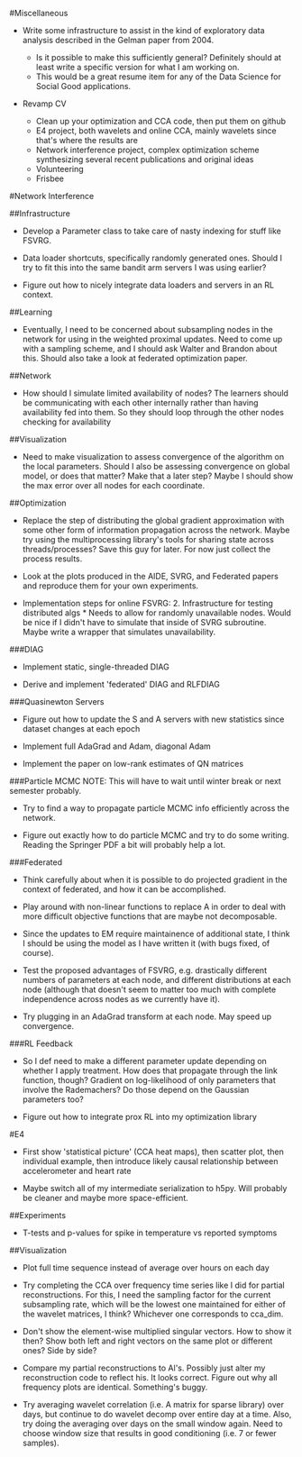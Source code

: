 #Miscellaneous
* Write some infrastructure to assist in the kind of exploratory data analysis described in the Gelman paper from 2004.
    * Is it possible to make this sufficiently general? Definitely should at least write a specific version for what I am working on.
    * This would be a great resume item for any of the Data Science for Social Good applications.

* Revamp CV
    * Clean up your optimization and CCA code, then put them on github
    * E4 project, both wavelets and online CCA, mainly wavelets since that's where the results are
    * Network interference project, complex optimization scheme synthesizing several recent publications and original ideas
    * Volunteering
    * Frisbee

#Network Interference

##Infrastructure
* Develop a Parameter class to take care of nasty indexing for stuff like FSVRG.

* Data loader shortcuts, specifically randomly generated ones. Should I try to fit this into the same bandit arm servers I was using earlier?

* Figure out how to nicely integrate data loaders and servers in an RL context.

##Learning
* Eventually, I need to be concerned about subsampling nodes in the network for using in the weighted proximal updates. Need to come up with a sampling scheme, and I should ask Walter and Brandon about this. Should also take a look at federated optimization paper.
    
##Network
* How should I simulate limited availability of nodes? The learners should be communicating with each other internally rather than having availability fed into them. So they should loop through the other nodes checking for availability

##Visualization
* Need to make visualization to assess convergence of the algorithm on the local parameters. Should I also be assessing convergence on global model, or does that matter? Make that a later step? Maybe I should show the max error over all nodes for each coordinate.

##Optimization
* Replace the step of distributing the global gradient approximation with some other form of information propagation across the network. Maybe try using the multiprocessing library's tools for sharing state across threads/processes? Save this guy for later. For now just collect the process results.

* Look at the plots produced in the AIDE, SVRG, and Federated papers and reproduce them for your own experiments.

* Implementation steps for online FSVRG:
    2. Infrastructure for testing distributed algs
        * Needs to allow for randomly unavailable nodes. Would be nice if I didn't have to simulate that inside of SVRG subroutine. Maybe write a wrapper that simulates unavailability.

###DIAG
* Implement static, single-threaded DIAG

* Derive and implement 'federated' DIAG and RLFDIAG

###Quasinewton Servers
* Figure out how to update the S and A servers with new statistics since dataset changes at each epoch

* Implement full AdaGrad and Adam, diagonal Adam

* Implement the paper on low-rank estimates of QN matrices

###Particle MCMC
NOTE: This will have to wait until winter break or next semester probably.

* Try to find a way to propagate particle MCMC info efficiently across the network.

* Figure out exactly how to do particle MCMC and try to do some writing. Reading the Springer PDF a bit will probably help a lot.

###Federated
* Think carefully about when it is possible to do projected gradient in the context of federated, and how it can be accomplished.

* Play around with non-linear functions to replace A in order to deal with more difficult objective functions that are maybe not decomposable.

* Since the updates to EM require maintainence of additional state, I think I should be using the model as I have written it (with bugs fixed, of course).

* Test the proposed advantages of FSVRG, e.g. drastically different numbers of parameters at each node, and different distributions at each node (although that doesn't seem to matter too much with complete independence across nodes as we currently have it).

* Try plugging in an AdaGrad transform at each node. May speed up convergence.

###RL Feedback
* So I def need to make a different parameter update depending on whether I apply treatment. How does that propagate through the link function, though? Gradient on log-likelihood of only parameters that involve the Rademachers? Do those depend on the Gaussian parameters too?

* Figure out how to integrate prox RL into my optimization library

#E4
* First show 'statistical picture' (CCA heat maps), then scatter plot, then individual example, then introduce likely causal relationship between accelerometer and heart rate

* Maybe switch all of my intermediate serialization to h5py. Will probably be cleaner and maybe more space-efficient.

##Experiments
* T-tests and p-values for spike in temperature vs reported symptoms

##Visualization
* Plot full time sequence instead of average over hours on each day

* Try completing the CCA over frequency time series like I did for partial reconstructions. For this, I need the sampling factor for the current subsampling rate, which will be the lowest one maintained for either of the wavelet matrices, I think? Whichever one corresponds to cca_dim.

* Don't show the element-wise multiplied singular vectors. How to show it then? Show both left and right vectors on the same plot or different ones? Side by side?

* Compare my partial reconstructions to Al's. Possibly just alter my reconstruction code to reflect his. It looks correct. Figure out why all frequency plots are identical. Something's buggy.

* Try averaging wavelet correlation (i.e. A matrix for sparse library) over days, but continue to do wavelet decomp over entire day at a time. Also, try doing the averaging over days on the small window again. Need to choose window size that results in good conditioning (i.e. 7 or fewer samples).
